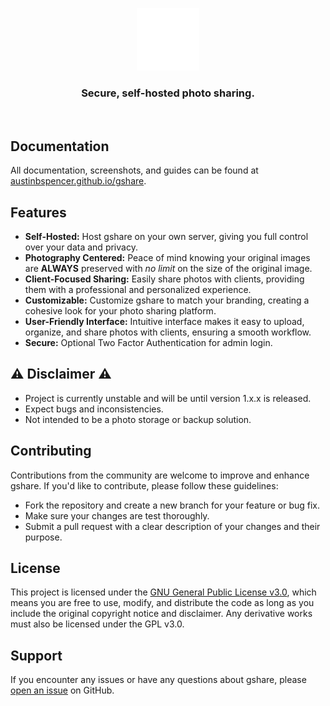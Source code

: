 <p align="center">
<img src="client/public/logo-white.png" width="100" title="Login With Custom URL">
</p>
<h3 align="center">Secure, self-hosted photo sharing.</h3>
<br/>

## Documentation

All documentation, screenshots, and guides can be found at [austinbspencer.github.io/gshare](https://austinbspencer.github.io/gshare).

## Features

- **Self-Hosted:** Host gshare on your own server, giving you full control over your data and privacy.
- **Photography Centered:** Peace of mind knowing your original images are **ALWAYS** preserved with _no limit_ on the size of the original image.
- **Client-Focused Sharing:** Easily share photos with clients, providing them with a professional and personalized experience.
- **Customizable:** Customize gshare to match your branding, creating a cohesive look for your photo sharing platform.
- **User-Friendly Interface:** Intuitive interface makes it easy to upload, organize, and share photos with clients, ensuring a smooth workflow.
- **Secure:** Optional Two Factor Authentication for admin login.

## ⚠️ Disclaimer ⚠️

- Project is currently unstable and will be until version 1.x.x is released.
- Expect bugs and inconsistencies.
- Not intended to be a photo storage or backup solution.

## Contributing

Contributions from the community are welcome to improve and enhance gshare. If you'd like to contribute, please follow these guidelines:

- Fork the repository and create a new branch for your feature or bug fix.
- Make sure your changes are test thoroughly.
- Submit a pull request with a clear description of your changes and their purpose.

## License

This project is licensed under the [GNU General Public License v3.0](LICENSE), which means you are free to use, modify, and distribute the code as long as you include the original copyright notice and disclaimer. Any derivative works must also be licensed under the GPL v3.0.

## Support

If you encounter any issues or have any questions about gshare, please [open an issue](https://github.com/austinbspencer/gshare/issues) on GitHub.
